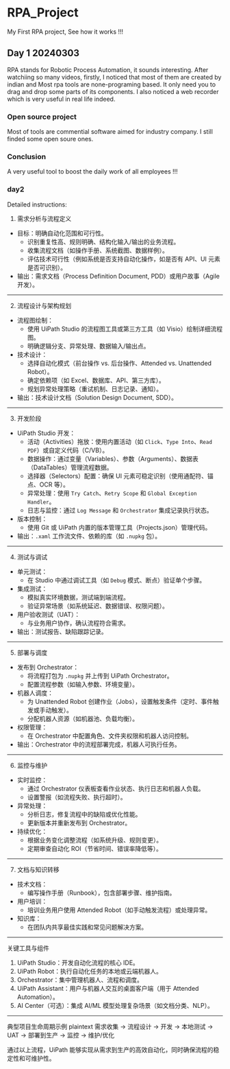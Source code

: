 # RPA_Project
My First RPA project, See how it works !!!
## Day 1 20240303
RPA stands for Robotic Process Automation, it sounds interesting.
After watchiing so many videos, firstly, I noticed that most of them are created by indian and Most rpa tools are none-programing based. It only need you to drag and drop some parts of its components. I also noticed a web recorder which is very useful in real life indeed.
### Open source project
Most of tools are commential software aimed for industry company. I still finded some open soure ones.
### Conclusion
A very useful tool to boost the daily work of all employees !!!
### day2
Detailed instructions:

 1. 需求分析与流程定义
- 目标：明确自动化范围和可行性。
  - 识别重复性高、规则明确、结构化输入/输出的业务流程。
  - 收集流程文档（如操作手册、系统截图、数据样例）。
  - 评估技术可行性（例如系统是否支持自动化操作，如是否有 API、UI 元素是否可识别）。
- 输出：需求文档（Process Definition Document, PDD）或用户故事（Agile 开发）。

---

 2. 流程设计与架构规划
- 流程图绘制：
  - 使用 UiPath Studio 的流程图工具或第三方工具（如 Visio）绘制详细流程图。
  - 明确逻辑分支、异常处理、数据输入/输出点。
- 技术设计：
  - 选择自动化模式（前台操作 vs. 后台操作、Attended vs. Unattended Robot）。
  - 确定依赖项（如 Excel、数据库、API、第三方库）。
  - 规划异常处理策略（重试机制、日志记录、通知）。
- 输出：技术设计文档（Solution Design Document, SDD）。

---

 3. 开发阶段
- UiPath Studio 开发：
  - 活动（Activities）拖放：使用内置活动（如 `Click`、`Type Into`、`Read PDF`）或自定义代码（C/VB）。
  - 数据操作：通过变量（Variables）、参数（Arguments）、数据表（DataTables）管理流程数据。
  - 选择器（Selectors）配置：确保 UI 元素可稳定识别（使用通配符、锚点、OCR 等）。
  - 异常处理：使用 `Try Catch`、`Retry Scope` 和 `Global Exception Handler`。
  - 日志与监控：通过 `Log Message` 和 `Orchestrator` 集成记录执行状态。
- 版本控制：
  - 使用 Git 或 UiPath 内置的版本管理工具（Projects.json）管理代码。
- 输出：`.xaml` 工作流文件、依赖的库（如 `.nupkg` 包）。

---

 4. 测试与调试
- 单元测试：
  - 在 Studio 中通过调试工具（如 `Debug` 模式、断点）验证单个步骤。
- 集成测试：
  - 模拟真实环境数据，测试端到端流程。
  - 验证异常场景（如系统延迟、数据错误、权限问题）。
- 用户验收测试（UAT）：
  - 与业务用户协作，确认流程符合需求。
- 输出：测试报告、缺陷跟踪记录。

---

 5. 部署与调度
- 发布到 Orchestrator：
  - 将流程打包为 `.nupkg` 并上传到 UiPath Orchestrator。
  - 配置流程参数（如输入参数、环境变量）。
- 机器人调度：
  - 为 Unattended Robot 创建作业（Jobs），设置触发条件（定时、事件触发或手动触发）。
  - 分配机器人资源（如机器池、负载均衡）。
- 权限管理：
  - 在 Orchestrator 中配置角色、文件夹权限和机器人访问控制。
- 输出：Orchestrator 中的流程部署完成，机器人可执行任务。

---

 6. 监控与维护
- 实时监控：
  - 通过 Orchestrator 仪表板查看作业状态、执行日志和机器人负载。
  - 设置警报（如流程失败、执行超时）。
- 异常处理：
  - 分析日志，修复流程中的缺陷或优化性能。
  - 更新版本并重新发布到 Orchestrator。
- 持续优化：
  - 根据业务变化调整流程（如系统升级、规则变更）。
  - 定期审查自动化 ROI（节省时间、错误率降低等）。

---

 7. 文档与知识转移
- 技术文档：
  - 编写操作手册（Runbook），包含部署步骤、维护指南。
- 用户培训：
  - 培训业务用户使用 Attended Robot（如手动触发流程）或处理异常。
- 知识库：
  - 在团队内共享最佳实践和常见问题解决方案。

---

 关键工具与组件
1. UiPath Studio：开发自动化流程的核心 IDE。
2. UiPath Robot：执行自动化任务的本地或云端机器人。
3. Orchestrator：集中管理机器人、流程和调度。
4. UiPath Assistant：用户与机器人交互的桌面客户端（用于 Attended Automation）。
5. AI Center（可选）：集成 AI/ML 模型处理复杂场景（如文档分类、NLP）。

---

 典型项目生命周期示例
plaintext
需求收集 → 流程设计 → 开发 → 本地测试 → UAT → 部署到生产 → 监控 → 维护/优化

通过以上流程，UiPath 能够实现从需求到生产的高效自动化，同时确保流程的稳定性和可维护性。
